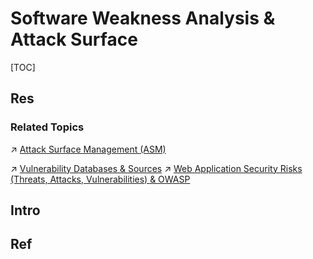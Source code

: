 # Software Weakness Analysis & Attack Surface

[TOC]



## Res
### Related Topics
↗ [Attack Surface Management (ASM)](../../../../⛈️%20Risk%20Management/🐄%20Cyberspace%20Assets/🚀%20Attack%20Surface%20Management%20(ASM)/Attack%20Surface%20Management%20(ASM).md)

↗ [Vulnerability Databases & Sources](../📌%20Vulnerability%20Government（漏洞管控）/Vulnerability%20Databases%20&%20Sources/Vulnerability%20Databases%20&%20Sources.md)
↗ [Web Application Security Risks (Threats, Attacks, Vulnerabilities) & OWASP](../../../../Application%20Security/💉%20Web%20Security/🛟%20Web%20Application%20Security%20Risks%20(Threats,%20Attacks,%20Vulnerabilities)%20&%20OWASP/Web%20Application%20Security%20Risks%20(Threats,%20Attacks,%20Vulnerabilities)%20&%20OWASP.md)



## Intro



## Ref
